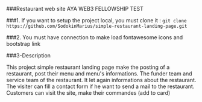 ###Restaurant web site AYA WEB3 FELLOWSHIP TEST

###1. If you want to setup the project local, you must clone it :
```git clone https://github.com/SodokinMarius/simple-restaurant-landing-page.git```

###2. You must have connection to make load fontawesome icons and bootstrap link 

###3-Description 

This project simple restaurant landing page make the posting of a restaurant, post their menu and menu's informations. The funder team and service team of the restaurant. It let again informations about the restaurant. The visiter can fill a contact form if he want to send a mail to the restaurant. Customers can visit the site, make their commandes (add to card)

